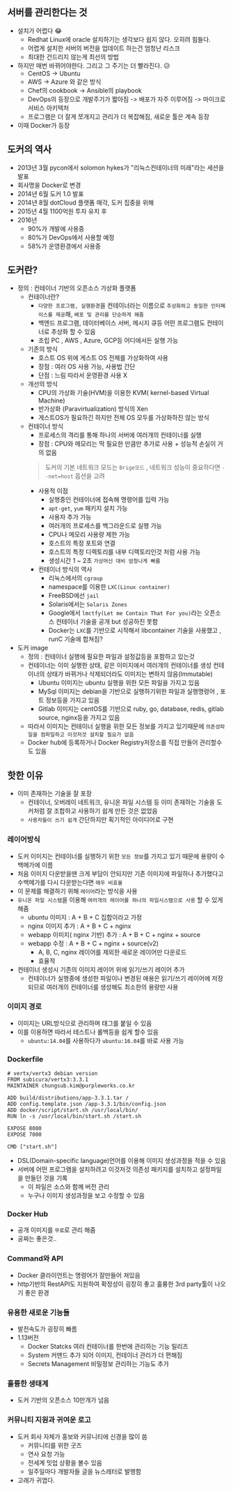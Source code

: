 ## 서버를 관리한다는 것
- 설치가 어렵다 😂
  - Redhat Linux에 oracle 설치하기는 생각보다 쉽지 않다. 오히려 힘들다.
  - 어렵게 설치한 서버의 버전을 업데이트 하는건 엄청난 리스크
  - 최대한 건드리지 않는게 최선의 방법
- 하지만 매번 바뀌어야한다. 그리고 그 주기는 더 빨라진다. 😥
  - CentOS -> Ubuntu
  - AWS -> Azure 와 같은 방식
  - Chef의 cookbook -> Ansible의 playbook
  - DevOps의 등장으로 개발주기가 짧아짐 -> 배포가 자주 이루어짐 -> 마이크로서비스 아키텍처
  - 프로그램은 더 잘게 쪼개지고 관리가 더 복잡해짐, 새로운 툴은 계속 등장
- 이때 Docker가 등장

## 도커의 역사
- 2013년 3월 pycon에서 solomon hykes가 "리눅스컨테이너의 미래"라는 세션을 발표
- 회사명을 Docker로 변경
- 2014년 6월 도커 1.0 발표
- 2014년 8월 dotCloud 플랫폼 매각, 도커 집중을 위해
- 2015년 4월 1100억원 투자 유치 후
- 2016년 
    - 90%가 개발에 사용중
    - 80%가 DevOps에서 사용할 예정
    - 58%가 운영환경에서 사용중

## 도커란?
- 정의 : 컨테이너 기반의 오픈소스 가상화 플랫폼
  - 컨테이너란? 
    - ```다양한 프로그램, 실행환경```을 컨테이너라는 이름으로 ```추상화하고 동일한 인터페이스를 제공```해, ```배포 및 관리를 단순하게 해줌```
    - 백엔드 프로그램, 데이터베이스 서버, 메시지 큐등 어떤 프로그램도 컨테이너로 추상화 할 수 있음
    - 조립 PC , AWS , Azure,  GCP등 어디에서든 실행 가능
  - 기존의 방식
    - 호스트 OS 위에 게스트 OS 전체를 가상화하여 사용
    - 장점 : 여러 OS 사용 가능, 사용법 간단
    - 단점 : 느림 따라서 운영환경 사용 X
  - 개선의 방식
    - CPU의 가상화 기술(HVM)을 이용한 KVM( kernel-based Virtual Machine)
    - 반가상화 (Paravirtualization) 방식의 Xen
    - 게스트OS가 필요하긴 하지만 전체 OS 모두를 가상화하진 않는 방식
  - 컨테이너 방식
    - 프로세스의 격리를 통해 하나의 서버에 여러개의 컨테이너를 실행
    - 장점 : CPU와 메모리는 딱 필요한 만큼만 추가로 사용 + 성능적 손실이 거의 없음
    > 도커의 기본 네트워크 모드는 ```Brige모드``` , 네트워크 성능이 중요하다면 ```--net=host``` 옵션을 고려
    - 사용적 이점
      - 실행중인 컨테이너에 접속해 명령어를 입력 가능 
      - ```apt-get```, ```yum``` 패키지 설치 가능
      - 사용자 추가 가능
      - 여러개의 프로세스를 백그라운드로 실행 가능
      - CPU나 메모리 사용량 제한 가능
      - 호스트의 특정 포트와 연결
      - 호스트의 특정 디렉토리를 내부 디렉토리인것 처럼 사용 가능
      - 생성시간 1 ~ 2초 ```가상머신 대비 엄청나게 빠름```
    - 컨테이너 방식의 역사
      - 리눅스에서의 ```cgroup``` 
      - namespace를 이용한 ```LXC(Linux container)```
      - FreeBSD에선 ```jail```
      - Solaris에서는 ```Solaris Zones```
      - Google에서 ```lmctfy(Let me Contain That For you)```라는 오픈소스 컨테이너 기술을 공개 but 성공하진 못함
      - Docker는 ```LXC```를 기반으로 시작해서 libcontainer 기술을 사용했고 , runC 기술에 합쳐짐?
- 도커 image
  - 정의 : 컨테이너 실행에 필요한 파일과 설정값등을 포함하고 있는것
  - 컨테이너는 이미 실행한 상태, 같은 이미지에서 여러개의 컨테이너를 생성 컨테이너의 상태가 바뀌거나 삭제되더라도 이미지는 변하지 않음(Immutable)
    - Ubuntu 이미지는 ubuntu 실행을 위한 모든 파일을 가지고 있음
    - MySql 이미지는 debian을 기반으로 실행하기위한 파일과 실행명령어 , 포트 정보등을 가지고 있음
    - Gitlab 이미지는 centOS를 기반으로 ruby, go, database, redis, gitlab source, nginx등을 가지고 있음
  - 따라서 이미지는 컨테이너 실행을 위한 모든 정보를 가지고 있기때문에 ```의존성파일을 컴파일하고 이것저것 설치할 필요가 없음```
  - Docker hub에 등록하거나 Docker Registry저장소를 직접 만들어 관리할수도 있음

## 핫한 이유
- 이미 존재하는 기술을 잘 포장
  - 컨테이너, 오버레이 네트워크, 유니온 파일 시스템 등 이미 존재하는 기술을 도커처럼 잘 조합하고 사용하기 쉽게 만든 것은 없었음
  - ```사용자들이 쓰기 쉽게``` 간단하지만 획기적인 아이디어로 구현
### 레이어방식
- 도커 이미지는 컨테이너를 실행하기 위한 ```모든 정보```를 가지고 있기 때문에 용량이 수백메가에 이름
- 처음 이미지 다운받을땐 크게 부담이 안되지만 기존 이미지에 파일하나 추가했다고 수백메가를 다시 다운받는다면 ```매우 비효율```
- 이 문제를 해결하기 위해 ```레이어```라는 방식을 사용
- ```유니온 파일 시스템```을 이용해 ```여러개의 레이어를 하나의 파일시스템으로 사용``` 할 수 있게 해줌
  - ubuntu 이미지 :  A + B + C 집합이라고 가정
  - nginx 이미지 추가 : A + B + C + nginx
  - webapp 이미지( nginx 기반) 추가 : A + B + C + nginx + source
  - webapp 수정 : A + B + C + nginx + source(v2)
    - A, B, C, nginx 레이어를 제외한 새로운 레이어만 다운로드
    - 효율적
- 컨테이너 생성시 기존의 이미지 레이어 위에 읽기/쓰기 레이어 추가
  - 컨테이너가 실행중에 생성한 파일이나 변경된 애용은 읽기/쓰기 레이어에 저장되므로 여러개의 컨테이너를 생성해도 최소한의 용량만 사용
   
### 이미지 경로
- 이미지는 URL방식으로 관리하며 태그를 붙일 수 있음
- 이를 이용하면 따라서 테스트나 롤백등을 쉽게 할수 있음
  - ```ubuntu:14.04```를 사용하다가 ```ubuntu:16.04```를 바로 사용 가능
   
### Dockerfile
```
# vertx/vertx3 debian version
FROM subicura/vertx3:3.3.1
MAINTAINER chungsub.kim@purpleworks.co.kr

ADD build/distributions/app-3.3.1.tar /
ADD config.template.json /app-3.3.1/bin/config.json
ADD docker/script/start.sh /usr/local/bin/
RUN ln -s /usr/local/bin/start.sh /start.sh

EXPOSE 8080
EXPOSE 7000

CMD ["start.sh"]
```
- DSL(Domain-specific language)언어를 이용해 이미지 생성과정을 적을 수 있음
- 서버에 어떤 프로그램을 설치하려고 이것저것 의존성 패키지를 설치하고 설정파일을 만들던 것을 기록
  - 이 파일은 소스와 함께 버전 관리
  - 누구나 이미지 생성과정을 보고 수정할 수 있음
   
### Docker Hub
- 공개 이미지를 ```무료```로 관리 해줌
- 공짜는 좋은것..
   
### Command와 API
- Docker 클라이언트는 명령어가 잘만들어 져있음
- http기반의 RestAPI도 지원하여 확정성이 굉장히 좋고 훌륭한 3rd party툴이 나오기 좋은 환경
   
### 유용한 새로운 기능들
- 발전속도가 굉장히 빠름
- 1.13버전
  - Docker Statcks 여러 컨테이너를 한번에 관리하는 기능 릴리즈
  - System 커맨드 추가 되어 이미지, 컨테이너 관리가 더 편해짐
  - Secrets Management 비밀정보 관리하는 기능도 추가

### 훌륭한 생태계
- 도커 기반의 오픈소스 10만개가 넘음
   
### 커뮤니티 지원과 귀여운 로고
- 도커 회사 자체가 홍보와 커뮤니티에 신경을 많이 씀
  - 커뮤니티를 위한 굿즈
  - 연사 요청 가능
  - 전세계 밋업 상황을 볼수 있음
  - 일주일마다 개발자들 글을 뉴스레터로 발행함
- 고래가 귀엽다.

 
